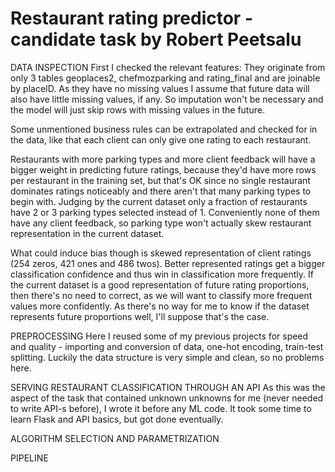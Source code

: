 # Restaurant rating predictor - candidate task by Robert Peetsalu

DATA INSPECTION
First I checked the relevant features: They originate from only 3 tables geoplaces2, chefmozparking and rating_final and are joinable by placeID. As they have no missing values I assume that future data will also have little missing values, if any. So imputation won't be necessary and the model will just skip rows with missing values in the future. 

Some unmentioned business rules can be extrapolated and checked for in the data, like that each client can only give one rating to each restaurant.

Restaurants with more parking types and more client feedback will have a bigger weight in predicting future ratings, because they'd have more rows per restaurant in the training set, but that's OK since no single restaurant dominates ratings noticeably and there aren't that many parking types to begin with. Judging by the current dataset only a fraction of restaurants have  2 or 3 parking types selected instead of 1. Conveniently none of them have any client feedback, so parking type won't actually skew restaurant representation in the current dataset. 

What could induce bias though is skewed representation of client ratings (254 zeros, 421 ones and 486 twos). Better represented ratings get a bigger classification confidence and thus win in classification more frequently. If the current dataset is a good representation of future rating proportions, then there's no need to correct, as we will want to classify more frequent values more confidently. As there's no way for me to know if the dataset represents future proportions well, I'll suppose that's the case. 

PREPROCESSING
Here I reused some of my previous projects for speed and quality - importing and conversion of data, one-hot encoding, train-test splitting. Luckily the data structure is very simple and clean, so no problems here.

SERVING RESTAURANT CLASSIFICATION THROUGH AN API
As this was the aspect of the task that contained unknown unknowns for me (never needed to write API-s before), I wrote it before any ML code. It took some time to learn Flask and API basics, but got done eventually.

ALGORITHM SELECTION AND PARAMETRIZATION

PIPELINE

